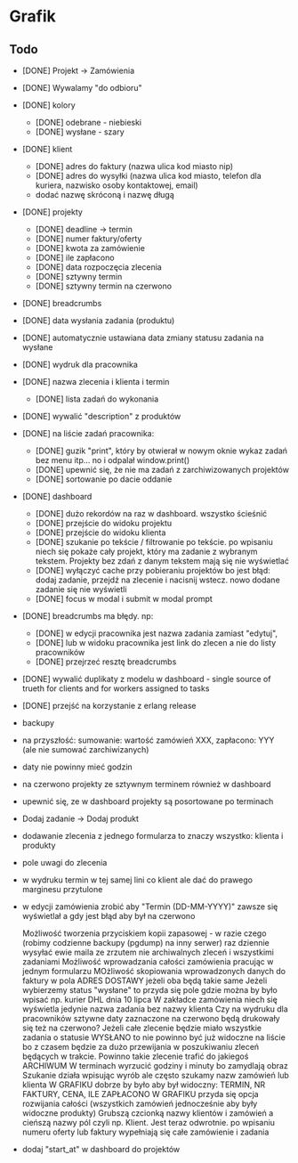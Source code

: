 # Grafik

## Todo

- [DONE] Projekt -> Zamówienia
- [DONE] Wywalamy "do odbioru"
- [DONE] kolory
  - [DONE] odebrane - niebieski
  - [DONE] wysłane - szary
- [DONE] klient
  - [DONE] adres do faktury (nazwa ulica kod miasto nip)
  - [DONE] adres do wysyłki (nazwa ulica kod miasto, telefon dla kuriera, nazwisko osoby kontaktowej, email)
  - dodać nazwę skróconą i nazwę długą
- [DONE] projekty
  - [DONE] deadline -> termin
  - [DONE] numer faktury/oferty
  - [DONE] kwota za zamówienie
  - [DONE] ile zapłacono
  - [DONE] data rozpoczęcia zlecenia
  - [DONE] sztywny termin
  - [DONE] sztywny termin na czerwono
- [DONE] breadcrumbs
- [DONE] data wysłania zadania (produktu)
- [DONE] automatycznie ustawiana data zmiany statusu zadania na wysłane
- [DONE] wydruk dla pracownika
 - [DONE] nazwa zlecenia i klienta i termin
   - [DONE] lista zadań do wykonania
- [DONE] wywalić "description" z produktów
- [DONE] na liście zadań pracownika:
  - [DONE] guzik "print", który by otwierał w nowym oknie wykaz zadań bez menu itp... no i odpalał window.print()
  - [DONE] upewnić się, że nie ma zadań z zarchiwizowanych projektów
  - [DONE] sortowanie po dacie oddanie
- [DONE] dashboard
  - [DONE] dużo rekordów na raz w dashboard. wszystko ścieśnić
  - [DONE] przejście do widoku projektu
  - [DONE] przejście do widoku klienta
  - [DONE] szukanie po tekście / filtrowanie po tekście. po wpisaniu niech się pokaże cały projekt, który ma zadanie z wybranym tekstem. Projekty bez zdań z danym tekstem mają się nie wyświetlać
  - [DONE] wyłączyć cache przy pobieraniu projektów bo jest błąd: dodaj zadanie, przejdź na zlecenie i nacisnij wstecz. nowo dodane zadanie się nie wyświetli 
  - [DONE] focus w modal i submit w modal prompt
- [DONE] breadcrumbs ma błędy. np: 
  - [DONE] w edycji pracownika jest nazwa zadania zamiast "edytuj", 
  - [DONE] lub w widoku pracownika jest link do zlecen a nie do listy pracowników
  - [DONE] przejrzeć resztę breadcrumbs
- [DONE] wywalić duplikaty z modelu w dashboard - single source of trueth for clients and for workers assigned to tasks
- [DONE] przejść na korzystanie z erlang release
- backupy
- na przyszłość: sumowanie: wartość zamówień XXX, zapłacono: YYY (ale nie sumować zarchiwizanych)
- daty nie powinny mieć godzin
- na czerwono projekty ze sztywnym terminem również w dashboard
- upewnić się, ze w dashboard projekty są posortowane po terminach
- Dodaj zadanie -> Dodaj produkt
- dodawanie zlecenia z jednego formularza to znaczy wszystko: klienta i produkty
- pole uwagi do zlecenia
- w wydruku termin w tej samej lini co klient ale dać do prawego marginesu przytulone
- w edycji zamówienia zrobić aby "Termin (DD-MM-YYYY)" zawsze się wyświetlał a gdy jest błąd aby był na czerwono

    Możliwość tworzenia przyciskiem kopii zapasowej - w razie czego (robimy codzienne backupy (pgdump) na inny serwer)
    raz dziennie wysyłać ewie maila ze zrzutem nie archiwalnych zleceń i wszystkimi zadaniami
    Możliwość wprowadzania całości zamówienia pracując w jednym formularzu
    MOżliwość skopiowania wprowadzonych danych do faktury w pola ADRES DOSTAWY jeżeli oba będą takie same
    Jeżeli wybierzemy status "wysłane" to przyda się pole gdzie można by było wpisać np. kurier DHL dnia 10 lipca
    W zakładce zamówienia niech się wyświetla jedynie nazwa zadania bez nazwy klienta
    Czy na wydruku dla pracowników sztywne daty zaznaczone na czerwono będą drukowały się też na czerwono?
    Jeżeli całe zlecenie będzie miało wszystkie zadania o statusie WYSŁANO to nie powinno być już widoczne na liście bo z czasem będzie za dużo przewijania w poszukiwaniu zleceń będących w trakcie. Powinno takie zlecenie trafić do jakiegoś ARCHIWUM 
    W terminach wyrzucić godziny i minuty bo zamydlają obraz
    Szukanie działa wpisując wyrób ale często szukamy nazw zamówień lub klienta
    W GRAFIKU dobrze by było aby był widoczny: TERMIN, NR FAKTURY, CENA, ILE ZAPŁACONO
    W GRAFIKU przyda się opcja rozwijania całości (wszystkich zamówień jednocześnie aby były widoczne produkty)
    Grubszą czcionką nazwy klientów i zamówień a cieńszą nazwy pól czyli np. Klient. Jest teraz odwrotnie.
    po wpisaniu numeru oferty lub faktury wypełniają się całe zamówienie i zadania
- dodaj "start_at" w dashboard do projektów
